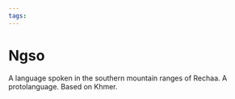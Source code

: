 ```yaml
---
tags:
---
```

# Ngso
A language spoken in the southern mountain ranges of Rechaa. A protolanguage. Based on Khmer.